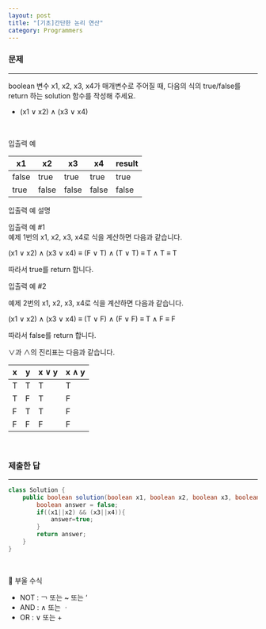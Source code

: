 ```yaml
---
layout: post
title: "[기초]간단한 논리 연산"
category: Programmers
---
```


### 문제
---
boolean 변수 x1, x2, x3, x4가 매개변수로 주어질 때, 다음의 식의 true/false를 return 하는 solution 함수를 작성해 주세요.

- (x1 ∨ x2) ∧ (x3 ∨ x4)

&nbsp;

입출력 예

|x1|	x2|	x3|	x4|	result|
|---|---|---|---|---|
|false	|true	|true	|true	|true|
|true	|false	|false	|false	|false|


입출력 예 설명   

입출력 예 #1   
예제 1번의 x1, x2, x3, x4로 식을 계산하면 다음과 같습니다.

(x1 ∨ x2) ∧ (x3 ∨ x4) ≡ (F ∨ T) ∧ (T ∨ T) ≡ T ∧ T ≡ T

따라서 true를 return 합니다.

입출력 예 #2   

예제 2번의 x1, x2, x3, x4로 식을 계산하면 다음과 같습니다.

(x1 ∨ x2) ∧ (x3 ∨ x4) ≡ (T ∨ F) ∧ (F ∨ F) ≡ T ∧ F ≡ F

따라서 false를 return 합니다.

∨과 ∧의 진리표는 다음과 같습니다.   

|x	|y	|x ∨ y|	x ∧ y|
|---|---|---|---|
|T	|T	|T	|T|
|T	|F	|T	|F|
|F	|T	|T	|F|
|F	|F	|F	|F|

&nbsp;

### 제출한 답
---
```java
class Solution {
    public boolean solution(boolean x1, boolean x2, boolean x3, boolean x4) {
        boolean answer = false;
        if((x1||x2) && (x3||x4)){
            answer=true;
        }
        return answer;
    }
}
```

&nbsp;

🔘 부울 수식   

- NOT : ￢ 또는 ~ 또는 ‘    
- AND : ∧ 또는 ㆍ 
- OR : ∨ 또는 +
